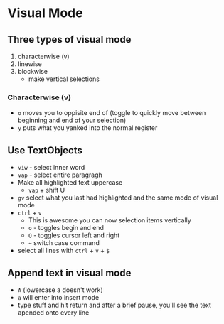 # Visual Mode
## Three types of visual mode
1. characterwise (v)
2. linewise
3. blockwise
    * make vertical selections

### Characterwise (v)
* `o` moves you to oppisite end of  (toggle to quickly move between beginning and end of your selection)
* `y` puts what you yanked into the normal register

## Use TextObjects
* `viw` - select inner word
* `vap` - select entire paragragh
* Make all highlighted text uppercase
    - `vap` + shift U
* `gv` select what you last had highlighted and the same mode of visual mode
* `ctrl` + `v`
    - This is awesome you can now selection items vertically
    - `o` - toggles begin and end
    - `O` - toggles cursor left and right
    - `~` switch case command
* select all lines with `ctrl` + `v` + `$`

## Append text in visual mode
- `A` (lowercase a doesn't work)
- `a` will enter into insert mode
- type stuff and hit return and after a brief pause, you'll see the text apended onto every line
